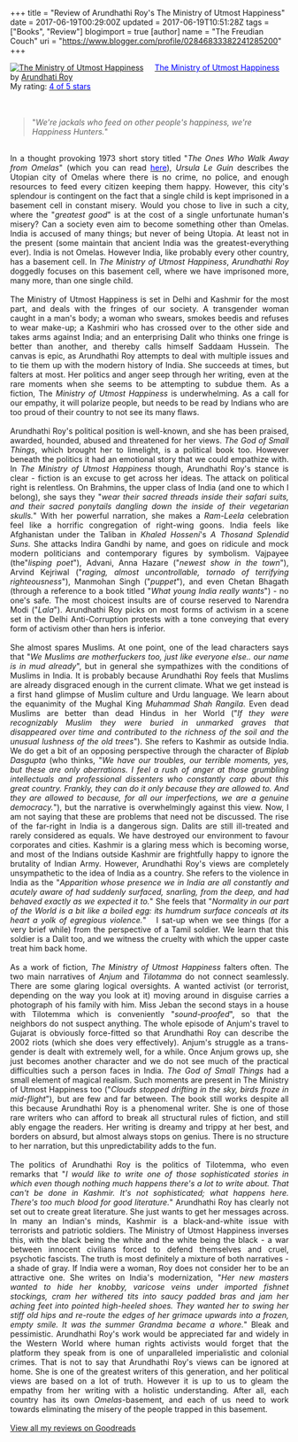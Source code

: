 +++
title = "Review of Arundhathi Roy's The Ministry of Utmost Happiness"
date = 2017-06-19T00:29:00Z
updated = 2017-06-19T10:51:28Z
tags = ["Books", "Review"]
blogimport = true 
[author]
	name = "The Freudian Couch"
	uri = "https://www.blogger.com/profile/02846833382241285200"
+++

<div dir="ltr" style="text-align: left;" trbidi="on">
<a href="https://www.goodreads.com/book/show/34139539-the-ministry-of-utmost-happiness" style="float: left; padding-right: 20px;"><img alt="The Ministry of Utmost Happiness" border="0" src="https://images.gr-assets.com/books/1487215544m/34139539.jpg" /></a><a href="https://www.goodreads.com/book/show/34139539-the-ministry-of-utmost-happiness"><span style="color: blue;">The Ministry of Utmost Happiness</span></a> by <a href="https://www.goodreads.com/author/show/6134.Arundhati_Roy">Arundhati Roy</a><br />
My rating: <a href="https://www.goodreads.com/review/show/2028849511"><span style="color: blue;">4 of 5 stars</span></a><br />
<br />
<div>
<br />
<blockquote class="tr_bq">
"<i>We're jackals who feed on other people's happiness, we're Happiness Hunters.</i>"</blockquote>
<br />
<div style="text-align: justify;">
In a thought provoking 1973 short story titled "<i>The Ones Who Walk Away from Omelas</i>" (which you can read <a href="https://www.utilitarianism.com/nu/omelas.pdf" rel="nofollow" target="_blank"><span style="color: blue;">here</span></a>), <i>Ursula Le Guin</i> describes the Utopian city of Omelas where there is no crime, no police, and enough resources to feed every citizen keeping them happy. However, this city's splendour is contingent on the fact that a single child is kept imprisoned in a basement cell in constant misery. Would you chose to live in such a city, where the "<i>greatest good</i>" is at the cost of a single unfortunate human's misery? Can a society even aim to become something other than Omelas. India is accused of many things; but never of being Utopia. At least not in the present (some maintain that ancient India was the greatest-everything ever). India is not Omelas. However India, like probably every other country, has a basement cell. In <i>The Ministry of Utmost Happiness</i>, <i>Arundhathi Roy</i> doggedly focuses on this basement cell, where we have imprisoned more, many more, than one single child.</div>
<div style="text-align: justify;">
<br /></div>
<div style="text-align: justify;">
The Ministry of Utmost Happiness is set in Delhi and Kashmir for the most part, and deals with the fringes of our society. A transgender woman caught in a man's body; a woman who swears, smokes beedis and refuses to wear make-up; a Kashmiri who has crossed over to the other side and takes arms against India; and an enterprising Dalit who thinks one fringe is better than another, and thereby calls himself Saddaam Hussein. The canvas is epic, as Arundhathi Roy attempts to deal with multiple issues and to tie them up with the modern history of India. She succeeds at times, but falters at most. Her politics and anger seep through her writing, even at the rare moments when she seems to be attempting to subdue them. As a fiction, The <i>Ministry of Utmost Happiness</i> is underwhelming. As a call for our empathy, it will polarize people, but needs to be read by Indians who are too proud of their country to not see its many flaws.</div>
<div style="text-align: justify;">
<br /></div>
<div style="text-align: justify;">
Arundhathi Roy's political position is well-known, and she has been praised, awarded, hounded, abused and threatened for her views. <i>The God of Small Things</i>, which brought her to limelight, is a political book too. However beneath the politics it had an emotional story that we could empathize with. In <i>The Ministry of Utmost Happiness </i>though, Arundhathi Roy's stance is clear - fiction is an excuse to get across her ideas. The attack on political right is relentless. On Brahmins, the upper class of India (and one to which I belong), she says they "<i>wear their sacred threads inside their safari suits, and their sacred ponytails dangling down the inside of their vegetarian skulls.</i>" With her powerful narration, she makes a <i>Ram-Leela</i> celebration feel like a horrific congregation of right-wing goons. India feels like Afghanistan under the Taliban in <i>Khaled Hosseni</i>'s <i>A Thosand Splendid Suns.</i> She attacks Indira Gandhi by name, and goes on ridicule and mock modern politicians and contemporary figures by symbolism. Vajpayee (the"<i>lisping poet</i>"), Advani, Anna Hazare ("<i>newest show in the town</i>"), Arvind Kejriwal ("<i>raging, almost uncontrollable, tornado of terrifying righteousness</i>"), Manmohan Singh ("<i>puppet</i>"), and even Chetan Bhagath (through a reference to a book titled "<i>What young India really wants</i>") - no one's safe. The most choicest insults are of course reserved to Narendra Modi ("<i>Lala</i>"). Arundhathi Roy picks on most forms of activism in a scene set in the Delhi Anti-Corruption protests with a tone conveying that every form of activism other than hers is inferior.</div>
<div style="text-align: justify;">
<br /></div>
<div style="text-align: justify;">
She almost spares Muslims. At one point, one of the lead characters says that "<i>We Muslims are motherfuckers too, just like everyone else.. our name is in mud already</i>", but in general she sympathizes with the conditions of Muslims in India. It is probably because Arundhathi Roy feels that Muslims are already disgraced enough in the current climate. What we get instead is a first hand glimpse of Muslim culture and Urdu language. We learn about the equanimity of the Mughal King <i>Muhammad Shah Rangila</i>. Even dead Muslims are better than dead Hindus in her World ("<i>If they were recognizably Muslim they were buried in unmarked graves that disappeared over time and contributed to the richness of the soil and the unusual lushness of the old trees</i>"). She refers to Kashmir as outside India. We do get a bit of an opposing perspective through the character of <i>Biplab Dasgupta</i> (who thinks, "<i>We have our troubles, our terrible moments, yes, but these are only aberrations. I feel a rush of anger at those grumbling intellectuals and professional dissenters who constantly carp about this great country. Frankly, they can do it only because they are allowed to. And they are allowed to because, for all our imperfections, we are a genuine democracy.</i>"), but the narrative is overwhelmingly against this view. Now, I am not saying that these are problems that need not be discussed. The rise of the far-right in India is a dangerous sign. Dalits are still ill-treated and rarely considered as equals. We have destroyed our environment to favour corporates and cities. Kashmir is a glaring mess which is becoming worse, and most of the Indians outside Kashmir are frightfully happy to ignore the brutality of Indian Army. However, Arundhathi Roy's views are completely unsympathetic to the idea of India as a country. She refers to the violence in India as the "<i>Apparition whose presence we in India are all constantly and acutely aware of had suddenly surfaced, snarling, from the deep, and had behaved exactly as we expected it to.</i>" She feels that "<i>Normality in our part of the World is a bit like a boiled egg: its humdrum surface conceals at its heart a yolk of egregious violence.</i>" &nbsp; I sat-up when we see things (for a very brief while) from the perspective of a Tamil soldier. We learn that this soldier is a Dalit too, and we witness the cruelty with which the upper caste treat him back home.</div>
<div style="text-align: justify;">
<br /></div>
<div style="text-align: justify;">
As a work of fiction, <i>The Ministry of Utmost Happiness</i> falters often. The two main narratives of <i>Anjum </i>and <i>Tilotamma </i>do not connect seamlessly. There are some glaring logical oversights. A wanted activist (or terrorist, depending on the way you look at it) moving around in disguise carries a photograph of his family with him. Miss Jeban the second stays in a house with Tilotemma which is conveniently "<i>sound-proofed</i>", so that the neighbors do not suspect anything. The whole episode of Anjum's travel to Gujarat is obviously force-fitted so that Arundhathi Roy can describe the 2002 riots (which she does very effectively). Anjum's struggle as a trans-gender is dealt with extremely well, for a while. Once Anjum grows up, she just becomes another character and we do not see much of the practical difficulties such a person faces in India. <i>The God of Small Things</i> had a small element of magical realism. Such moments are present in The Ministry of Utmost Happiness too ("<i>Clouds stopped drifting in the sky, birds froze in mid-flight</i>"), but are few and far between. The book still works despite all this because Arundhathi Roy is a phenomenal writer. She is one of those rare writers who can afford to break all structural rules of fiction, and still ably engage the readers. Her writing is dreamy and trippy at her best, and borders on absurd, but almost always stops on genius. There is no structure to her narration, but this unpredictability adds to the fun.</div>
<div style="text-align: justify;">
<br /></div>
<div style="text-align: justify;">
The politics of Arundhathi Roy is the politics of Tilotemma, who even remarks that "<i>I would like to write one of those sophisticated stories in which even though nothing much happens there's a lot to write about. That can't be done in Kashmir. It's not sophisticated; what happens here. There's too much blood for good literature.</i>" Arundhathi Roy has clearly not set out to create great literature. She just wants to get her messages across. In many an Indian's minds, Kashmir is a black-and-white issue with terrorists and patriotic soldiers. The Ministry of Utmost Happiness inverses this, with the black being the white and the white being the black - a war between innocent civilians forced to defend themselves and cruel, psychotic fascists. The truth is most definitely a mixture of both narratives - a shade of gray. If India were a woman, Roy does not consider her to be an attractive one. She writes on India's modernization, "<i>Her new masters wanted to hide her knobby, varicose veins under imported fishnet stockings, cram her withered tits into saucy padded bras and jam her aching feet into pointed high-heeled shoes. They wanted her to swing her stiff old hips and re-route the edges of her grimace upwards into a frozen, empty smile. It was the summer Grandma became a whore.</i>" Bleak and pessimistic. Arundhathi Roy's work would be appreciated far and widely in the Western World where human rights activists would forget that the platform they speak from is one of unparalleled imperialistic and colonial crimes. That is not to say that Arundhathi Roy's views can be ignored at home. She is one of the greatest writers of this generation, and her political views are based on a lot of truth. However it is up to us to gleam the empathy from her writing with a holistic understanding. After all, each country has its own <i>Omelas-</i>basement, and each of us need to work towards eliminating the misery of the people trapped in this basement.&nbsp;</div>
</div>
<br />
<a href="https://www.goodreads.com/review/list/4391307-adarsh">View all my reviews on Goodreads</a></div>

